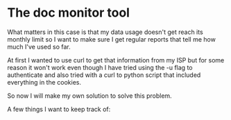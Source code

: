 # The doc monitor tool

What matters in this case is that my data usage doesn't get reach its monthly limit so I want to make sure I get regular reports that tell me how much I've used so far.

At first I wanted to use curl to get that information from my ISP but for some reason it won't work even though I have tried using the -u flag to authenticate and also tried with a curl to python script that included everything in the cookies.

So now I will make my own solution to solve this problem.

A few things I want to keep track of:


